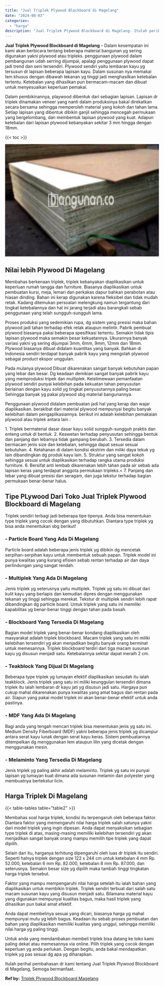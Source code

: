 ```yaml
---
title: "Jual Triplek Plywood Blockboard di Magelang"
date: "2024-08-03"
categories: 
  - "harga"
description: "Jual Triplek Plywood Blockboard di Magelang. Itulah perihal pembahasan dr kami tentang Jual Triplek Plywood Blockboard di Magelang, Semoga bermanfaat...."
---
```


**Jual Triplek Plywood Blockboard di Magelang** – Dalam kesempatan ini kami akan berbicara tentang beberapa material bangunan yg sering digunakan yakni plywood atau tripleks. penggunaan plywood dalam pembangunan udah serring dijumpai, apalagi penggunaan plywood dapat jadi trend dan seni tersendiri. Plywood sendiri yaitu lembaran kayu yg tersusun dr lapisan beberapa lapisan kayu. Dalam susunan nya memakai lem khusus dengan dibawah tekanan yg tinggi jadi menghasilkan ketebalan tertentu. Ketebalan yang dihasilkan pun bermacam-macam dan dibuat untuk menyesuaikan keperluan pemakai.

Dalam pembikinannya, playwood dibentuk dari sebagian lapisan. Lapisan dr triplek dinamakan veneer yang nanti dalam produksinya bakal direkatkan secara bersama sehingga memperoleh material yang kokoh dan tahan lama. Setiap lapisan yang dibentuk dibikin ganjil sehingga mencegah permukaan yang bergelombang, dan membentuk lapisan plywood yang kuat. Adapun ketebalan dari lapisan plywood kebanyakan sekitar 3 mm hingga dengan 18mm.

{{< toc >}}

![Jual Triplek Plywood Blockboard di Magelang](/images/jual-triplek-murah-29.png)

## Nilai lebih Plywood Di Magelang

Membahas berkenaan triplek, triplek kebanyakan diaplikasikan untuk keperluan rumah tangga dan furniture. Biasanya diaplikasikan untuk pembuatan kursi, meja, lemari dan perkakas dapur bahkan perabotan atau hiasan dinding. Bahan ini kerap digunakan karena fleksibel dan tidak mudah retak. Kadang ditemukan persoalan melengkung namun tergantung dari tingkat ketebalannya dan hal ini jarang terjadi atau barangkali sebab penggunaan yang telah sungguh-sungguh lama.

Proses produksi yang sedemikian rupa, dg sistem yang presisi maka bahan plywood jadi tahan terhadap efek retak ataupun melintir. Pabrik pembuat plywood biasanya pakai beberapa spesifikasi tertentu. Semakin tidak tipis lapisan plywood maka semakin besar kekuatannya. Ukurannya banyak variasi yakni yg sering dijumpai 3mm, 6mm, 9mm, 12mm dan 18mm. Plywood biasanya dibuat didalam kuantitas yang banyak. Bahkan di Indonesia sendiri terdapat banyak pabrik kayu yang mengolah plywood sebagai product ekspor unggulan.

Pada mulanya plywood Dibuat dikarenakan sangat banyak kebutuhan papan yang lebar dan besar. Dg keadaan demikian sangat banyak pabrik kayu yang memproduksi tripek dan multiplek. Keistimewaan pemanfaatan plywood sendiri punyai kelebihan pada kekuatan tahan penyusutan berlainan dengan kayu solid yg tingkat penyusutannya paling besar. Sehingga banyak yg pakai plywood sbg material bangunannya.

Penggunaan plywood didalam pembuatan jadi hal yang kerap dan wajar diaplikasikan. berakibat dari material plywood mempunyai begitu banyak kelebihan dalam pengaplikasiannya. berikut ini adalah kelebihan pemakaian plywood atau triplek antara lain :

1\. Triplek bermaterial dasar dasar kayu solid sungguh-sungguh praktis dan enteng untuk di bentuk. 2. Keawetan terhadap penyusutan sehingga bentuk dan panjang dan lebarnya tidak gampang berubah. 3. Tersedia dalam bermacam jenis size dan ketebalan, sehingga dapat sesuai sesuai kebutuhan. 4. Ketahanan di dalam kondisi ekstrim dan miliki daya tekuk yg lain dibandingkan dg produk kayu lain. 5. Struktur yang sangat kokoh sehingga sesuai untuk diaplikasikan terhadap rangka utama produksi furniture. 6. Bersifat anti lembab dikarenakan lebih tahan pada air sebab ada lapisan keras yang terdapat anggota permukaan tripleks.< 7. Panjang dan lebar yang dibuat presisi dan seragam, dan juga tekstur terhadap bagian permukaan benar-benar halus.

## Tipe PLywood Dari Toko Jual Triplek Plywood Blockboard di Magelang

Triplek sendiri terbagi jadi beberapa tipe tipenya. Anda bisa menentukan type triplek yang cocok dengan yang dibutuhkan. Diantara type triplek yg bisa anda menentukan sbg berikut!

### \- Particle Board Yang Ada Di Magelang

Particle board adalah beberapa jenis triplek yg dibikin dg mencetak serpihan-serpihan kayu untuk membentuk sebuah papan. Triplek model ini punya kwalitas yang kurang efisien sebab rentan terhadap air dan daya perlindungan yang sangat rendah.

### \- Multiplek Yang Ada Di Magelang

Jenis triplek yg seterusnya yaitu multiplek. Triplek yg satu ini dibuat dari kulit kayu yang berlapis dan kemudian dipres dengan menggunakan tekanan yg tinggi sehingga merekat. Tekstur dr multiplek sendiri lebih rapat dibandingkan dg particle board. Untuk triplek yang satu ini memiliki kapabilitas yg benar-benar tinggi dengan tahan pada basah.

### \- Blockboard Yang Tersedia Di Magelang

Bagian model triplek yang benar-benar kondang diaplikasikan oleh masyarakat adalah triplek blockboard. Macam triplek yang satu ini miliki kelebihan tersendiri yg akan menjadikan begitu banyak orang berminat untuk memesannya. Triplek blockboard terdiri dari tiga macam susunan kayu yg disusun menjadi satu. Ketebalannya sekitar dapat meraih 2 cm.

### \- Teakblock Yang Dijual Di Magelang

Beberapa type triplek yg lumayan efektif diaplikasikan sesudah itu ialah teakblock. Jenis triplek yang satu ini miliki keunggulan tersendiri dimana triplek itu ialah lembaran dr kayu jati yg disusun jadi satu. Hargaya pun cukup mahal dikarenakan punya kwalitas yang amat bagus dan rentan pada air. Siapun yang pakai model triplek ini akan benar-benar efektif untuk anda pastinya.

### \- MDF Yang Ada Di Magelang

Bagi anda yang tengah mencari triplek bisa menentukan jenis yg satu ini. Medium Density Fiberboard (MDF) yakni beberapa jenis triplek yg dicampur antara serat kayu lunak dengan serat kayu keras. Sistem pembuatannya ditempelkan dg menggunakan lem ataupun lilin yang dicetak dengan menggunakan mesin.

### \- Melaminto Yang Tersedia Di Magelang

Jenis triplek yg paling akhir adalah melaminto. Triplek yg satu ini punyai lapisan yg lumayan kuat dimana ada susunan melamin dan polyester yang membuatnya bertekstur licin.

## Harga Triplek Di Magelang

{{< table-tables table="table2" >}}

Membahas soal harga triplek, kondisi itu terpengaruh oleh beberapa faktor. Diantara faktor yang memengaruhi nilai harga triplek salah satunya yakni dari model triplek yang ingin dipesan. Anda dapat menyaksikan sebagian type triplek di atas, masing-masing memiliki kelebihan tersendiri yg akan menjadikan sangat banyak orang mampu memilih tipe triplek yang dapat dipilih.

Selain dari itu, harganya terhitung dipengaruhi oleh luas dr triplek itu sendiri. Seperti halnya triplek dengan size 122 x 244 cm untuk ketebalan 4 mm Rp. 52.000, ketebalan 6 mm Rp. 82.000, ketebalan 8 mm Rp. 87.000, dan seterusnya. Semakin besar size yg dipilih maka tambah tinggi tingkatan harga triplek tersebut.

Faktor yang mampu mempengaruhi nilai harga setelah itu ialah bahan yang diaplikasikan untuk membikin triplek. Triplek sendiri terbuat dari salah satu macam susunan kayu yang disusun menjadi satu. Bilamana material kayu yang digunakan mempunyai kualitas bagus, maka hasil triplek yang dihasilkan pun bakal amat efektif.

Anda dapat membelinya sesuai yang dicari, biasanya harga yg mahal mempunyai mutu yg lebih bagus. Keadaan itu sebab proses pembuatan dan bahan yang diaplikasikan memiliki kualitas yang unggul, sehingga memiliki nilai harga yg paling tinggi.

Untuk anda yang mendambakan membeli triplek bisa datang ke toko kami paling dekat atau memesannya via online. Pilih triplek yang cocok dengan keperluan yg anda perlukan. Dengan begitu, anda bakal mendapatkan triplek yg pas sesuai dg apa yg diharapkan.

Itulah perihal pembahasan dr kami tentang Jual Triplek Plywood Blockboard di Magelang, Semoga bermanfaat.

**Ref by:** [Triplek Plywood Blockboard Magelang](https://id.wikipedia.org/wiki/Triplek)
